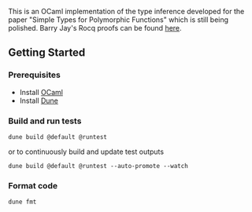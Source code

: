 This is an OCaml implementation of the type inference developed for the paper "Simple Types for Polymorphic Functions" which is still being polished.
Barry Jay's Rocq proofs can be found [here](https://github.com/barry-jay-personal/combinatory-types).

## Getting Started

### Prerequisites
* Install [OCaml](https://ocaml.org/docs/installing-ocaml)
* Install [Dune](https://dune.build/install)

### Build and run tests
```
dune build @default @runtest
```
or to continuously build and update test outputs
```
dune build @default @runtest --auto-promote --watch
```

### Format code
```
dune fmt
```
